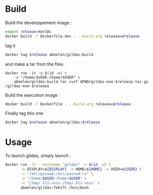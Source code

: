 Build
=====

Build the developpement image :

```bash
export release=mar18c
docker build -f Dockerfile.dev . --build-arg release=$release
```

tag it
```bash
docker tag $release abeelen/gildas:build
```

and make a tar from the files
```
docker run -it -u $(id -u) \
    -v "/home/$USER:/home/$USER" \
    abeelen/gildas:build tar cvzf $PWD/gildas-exe-$release.tar.gz /gildas-exe-$release
```

Build the execution image :
```bash
docker build -f Dockerfile . --build-arg release=$release
```

Finally tag this one
```bash
docker tag $release abeelen/gildas:$release
```


Usage
=====

To launch gildas, simply launch :


```bash
docker run -it --hostname "gildas" -u $(id -u) \
       -e DISPLAY=${DISPLAY} -e HOME=${HOME} -e USER=${USER} \
       -v "/etc/passwd:/etc/passwd:ro" \
       -v "/home/$USER:/home/$USER" \
       -v "/tmp/.X11-unix:/tmp/.X11-unix" \
       abeelen/gildas:feb17c /bin/bash
```